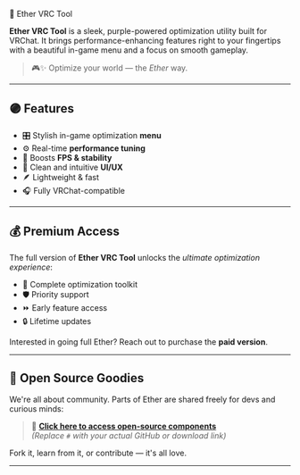  💜 Ether VRC Tool

**Ether VRC Tool** is a sleek, purple-powered optimization utility built for VRChat. It brings performance-enhancing features right to your fingertips with a beautiful in-game menu and a focus on smooth gameplay.

> 🎮✨ Optimize your world — the *Ether* way.

---

## 🟣 Features

- 🎛️ Stylish in-game optimization **menu**
- ⚙️ Real-time **performance tuning**
- 🚀 Boosts **FPS & stability**
- 💼 Clean and intuitive **UI/UX**
- 🪶 Lightweight & fast
- 🎧 Fully VRChat-compatible

---

## 💰 Premium Access

The full version of **Ether VRC Tool** unlocks the *ultimate optimization experience*:

- 💎 Complete optimization toolkit  
- 🛡️ Priority support  
- ⏩ Early feature access  
- 🔒 Lifetime updates

Interested in going full Ether? Reach out to purchase the **paid version**.

---

## 💜 Open Source Goodies

We're all about community. Parts of Ether are shared freely for devs and curious minds:

> 📂 **[Click here to access open-source components](#)**  
*(Replace `#` with your actual GitHub or download link)*

Fork it, learn from it, or contribute — it's all love.

---
